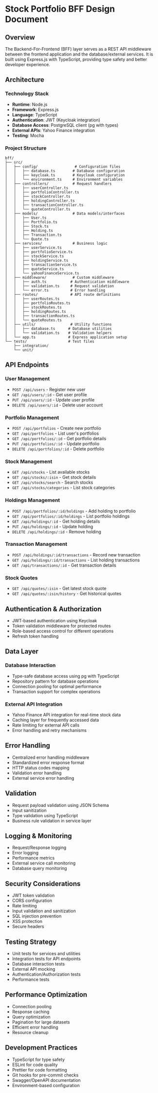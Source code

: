 # Stock Portfolio BFF Design Document

## Overview
The Backend-For-Frontend (BFF) layer serves as a REST API middleware between the frontend application and the database/external services. It is built using Express.js with TypeScript, providing type safety and better developer experience.

## Architecture

### Technology Stack
- **Runtime**: Node.js
- **Framework**: Express.js
- **Language**: TypeScript
- **Authentication**: JWT (Keycloak integration)
- **Database Access**: PostgreSQL client (pg with types)
- **External APIs**: Yahoo Finance integration
- **Testing**: Mocha

### Project Structure
```
bff/
├── src/
│   ├── config/                 # Configuration files
│   │   ├── database.ts        # Database configuration
│   │   ├── keycloak.ts        # Keycloak configuration
│   │   └── environment.ts     # Environment variables
│   ├── controllers/           # Request handlers
│   │   ├── userController.ts
│   │   ├── portfolioController.ts
│   │   ├── stockController.ts
│   │   ├── holdingController.ts
│   │   ├── transactionController.ts
│   │   └── quoteController.ts
│   ├── models/                # Data models/interfaces
│   │   ├── User.ts
│   │   ├── Portfolio.ts
│   │   ├── Stock.ts
│   │   ├── Holding.ts
│   │   ├── Transaction.ts
│   │   └── Quote.ts
│   ├── services/              # Business logic
│   │   ├── userService.ts
│   │   ├── portfolioService.ts
│   │   ├── stockService.ts
│   │   ├── holdingService.ts
│   │   ├── transactionService.ts
│   │   ├── quoteService.ts
│   │   └── yahooFinanceService.ts
│   ├── middleware/            # Custom middleware
│   │   ├── auth.ts           # Authentication middleware
│   │   ├── validation.ts     # Request validation
│   │   └── error.ts          # Error handling
│   ├── routes/               # API route definitions
│   │   ├── userRoutes.ts
│   │   ├── portfolioRoutes.ts
│   │   ├── stockRoutes.ts
│   │   ├── holdingRoutes.ts
│   │   ├── transactionRoutes.ts
│   │   └── quoteRoutes.ts
│   ├── utils/                # Utility functions
│   │   ├── database.ts      # Database utilities
│   │   └── validation.ts    # Validation helpers
│   └── app.ts               # Express application setup
└── tests/                   # Test files
    ├── integration/
    └── unit/

```

## API Endpoints

### User Management
- `POST /api/users` - Register new user
- `GET /api/users/:id` - Get user profile
- `PUT /api/users/:id` - Update user profile
- `DELETE /api/users/:id` - Delete user account

### Portfolio Management
- `POST /api/portfolios` - Create new portfolio
- `GET /api/portfolios` - List user's portfolios
- `GET /api/portfolios/:id` - Get portfolio details
- `PUT /api/portfolios/:id` - Update portfolio
- `DELETE /api/portfolios/:id` - Delete portfolio

### Stock Management
- `GET /api/stocks` - List available stocks
- `GET /api/stocks/:isin` - Get stock details
- `GET /api/stocks/search` - Search stocks
- `GET /api/stocks/categories` - List stock categories

### Holdings Management
- `POST /api/portfolios/:id/holdings` - Add holding to portfolio
- `GET /api/portfolios/:id/holdings` - List portfolio holdings
- `GET /api/holdings/:id` - Get holding details
- `PUT /api/holdings/:id` - Update holding
- `DELETE /api/holdings/:id` - Remove holding

### Transaction Management
- `POST /api/holdings/:id/transactions` - Record new transaction
- `GET /api/holdings/:id/transactions` - List holding transactions
- `GET /api/transactions/:id` - Get transaction details

### Stock Quotes
- `GET /api/quotes/:isin` - Get latest stock quote
- `GET /api/quotes/:isin/history` - Get historical quotes

## Authentication & Authorization

- JWT-based authentication using Keycloak
- Token validation middleware for protected routes
- Role-based access control for different operations
- Refresh token handling

## Data Layer

### Database Interaction
- Type-safe database access using pg with TypeScript
- Repository pattern for database operations
- Connection pooling for optimal performance
- Transaction support for complex operations

### External API Integration
- Yahoo Finance API integration for real-time stock data
- Caching layer for frequently accessed data
- Rate limiting for external API calls
- Error handling and retry mechanisms

## Error Handling

- Centralized error handling middleware
- Standardized error response format
- HTTP status codes mapping
- Validation error handling
- External service error handling

## Validation

- Request payload validation using JSON Schema
- Input sanitization
- Type validation using TypeScript
- Business rule validation in service layer

## Logging & Monitoring

- Request/Response logging
- Error logging
- Performance metrics
- External service call monitoring
- Database query monitoring

## Security Considerations

- JWT token validation
- CORS configuration
- Rate limiting
- Input validation and sanitization
- SQL injection prevention
- XSS protection
- Secure headers

## Testing Strategy

- Unit tests for services and utilities
- Integration tests for API endpoints
- Database interaction tests
- External API mocking
- Authentication/Authorization tests
- Performance tests

## Performance Optimization

- Connection pooling
- Response caching
- Query optimization
- Pagination for large datasets
- Efficient error handling
- Resource cleanup

## Development Practices

- TypeScript for type safety
- ESLint for code quality
- Prettier for code formatting
- Git hooks for pre-commit checks
- Swagger/OpenAPI documentation
- Environment-based configuration
